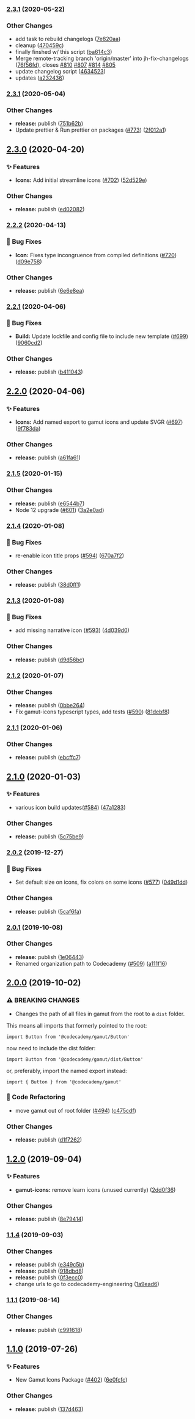 ### [2.3.1](https://github.com/Codecademy/client-modules/compare/@codecademy/gamut-icons@2.3.1...@codecademy/gamut-icons@2.3.1) (2020-05-22)


### Other Changes

* add task to rebuild changelogs ([7e820aa](https://github.com/Codecademy/client-modules/commit/7e820aa2c12dc772cb693d35f726ddc95abfe591))
* cleanup ([470459c](https://github.com/Codecademy/client-modules/commit/470459c03dbeab59c5b1598e27a73384ecea1c8e))
* finally finshed w/ this script ([ba614c3](https://github.com/Codecademy/client-modules/commit/ba614c3f8a64386dc427fdd047bdb9d31dcfbbda))
* Merge remote-tracking branch 'origin/master' into jh-fix-changelogs ([76f56fd](https://github.com/Codecademy/client-modules/commit/76f56fd6ccbf3396b5ad86e6adb94d26cfb14c24)), closes [#810](https://github.com/Codecademy/client-modules/issues/810) [#807](https://github.com/Codecademy/client-modules/issues/807) [#814](https://github.com/Codecademy/client-modules/issues/814) [#805](https://github.com/Codecademy/client-modules/issues/805)
* update changelog script ([4634523](https://github.com/Codecademy/client-modules/commit/4634523684cf12fc7dcd21bd4c0d7ecbbc8c1bc1))
* updates ([a232436](https://github.com/Codecademy/client-modules/commit/a23243626136c4492b4f1e01a4d8d17ffd85f7be))

### [2.3.1](https://github.com/Codecademy/client-modules/compare/@codecademy/gamut-icons@2.3.0...@codecademy/gamut-icons@2.3.1) (2020-05-04)


### Other Changes

* **release:** publish ([751b62b](https://github.com/Codecademy/client-modules/commit/751b62b83faefe5a5943885aa71c153111caae31))
* Update prettier & Run prettier on packages ([#773](https://github.com/Codecademy/client-modules/issues/773)) ([2f012a1](https://github.com/Codecademy/client-modules/commit/2f012a122a6ff75b58274cf6060087d5b86d4200))

## [2.3.0](https://github.com/Codecademy/client-modules/compare/@codecademy/gamut-icons@2.2.2...@codecademy/gamut-icons@2.3.0) (2020-04-20)


### ✨ Features

* **Icons:** Add initial streamline icons ([#702](https://github.com/Codecademy/client-modules/issues/702)) ([52d529e](https://github.com/Codecademy/client-modules/commit/52d529e76074e4ccb382fd27107fcff51ede718c))


### Other Changes

* **release:** publish ([ed02082](https://github.com/Codecademy/client-modules/commit/ed020826db9741e0f11e67850225feee0a96a589))

### [2.2.2](https://github.com/Codecademy/client-modules/compare/@codecademy/gamut-icons@2.2.1...@codecademy/gamut-icons@2.2.2) (2020-04-13)


### 🐛 Bug Fixes

* **Icon:** Fixes type incongruence from compiled definitions  ([#720](https://github.com/Codecademy/client-modules/issues/720)) ([d09e758](https://github.com/Codecademy/client-modules/commit/d09e758f0ae6b754a8c0c5275a5f3fa31cdb6005))


### Other Changes

* **release:** publish ([6e6e8ea](https://github.com/Codecademy/client-modules/commit/6e6e8ea4ffdc1d069e43fcfdf7b647bab8ab6805))

### [2.2.1](https://github.com/Codecademy/client-modules/compare/@codecademy/gamut-icons@2.2.0...@codecademy/gamut-icons@2.2.1) (2020-04-06)


### 🐛 Bug Fixes

* **Build:** Update lockfile and config file to include new template ([#699](https://github.com/Codecademy/client-modules/issues/699)) ([9060cd2](https://github.com/Codecademy/client-modules/commit/9060cd219bac749acc5fcf162d85dc73131ce4b5))


### Other Changes

* **release:** publish ([b411043](https://github.com/Codecademy/client-modules/commit/b411043d0308e4c695d3967ffd386f814abb32a8))

## [2.2.0](https://github.com/Codecademy/client-modules/compare/@codecademy/gamut-icons@2.1.5...@codecademy/gamut-icons@2.2.0) (2020-04-06)


### ✨ Features

* **Icons:** Add named export to gamut icons and update SVGR ([#697](https://github.com/Codecademy/client-modules/issues/697)) ([9f783da](https://github.com/Codecademy/client-modules/commit/9f783daacfc327a6d304b223d51a1a56cce129d9))


### Other Changes

* **release:** publish ([a61fa61](https://github.com/Codecademy/client-modules/commit/a61fa61210b181d3ce1d87e76ca1f39f0e485540))

### [2.1.5](https://github.com/Codecademy/client-modules/compare/@codecademy/gamut-icons@2.1.4...@codecademy/gamut-icons@2.1.5) (2020-01-15)


### Other Changes

* **release:** publish ([e6544b7](https://github.com/Codecademy/client-modules/commit/e6544b71e4d1f975a1fb559ea3b35b241f533274))
* Node 12 upgrade ([#601](https://github.com/Codecademy/client-modules/issues/601)) ([3a2e0ad](https://github.com/Codecademy/client-modules/commit/3a2e0ad90cc119d6eded005c1fcd341bca6273f5))

### [2.1.4](https://github.com/Codecademy/client-modules/compare/@codecademy/gamut-icons@2.1.3...@codecademy/gamut-icons@2.1.4) (2020-01-08)


### 🐛 Bug Fixes

* re-enable icon title props ([#594](https://github.com/Codecademy/client-modules/issues/594)) ([670a7f2](https://github.com/Codecademy/client-modules/commit/670a7f2a1e37a06d62577ca7f92183aa177dfcc5))


### Other Changes

* **release:** publish ([38d0ff1](https://github.com/Codecademy/client-modules/commit/38d0ff1ef3f07e2f1c4e8834ac885d9526d73531))

### [2.1.3](https://github.com/Codecademy/client-modules/compare/@codecademy/gamut-icons@2.1.2...@codecademy/gamut-icons@2.1.3) (2020-01-08)


### 🐛 Bug Fixes

* add missing narrative icon ([#593](https://github.com/Codecademy/client-modules/issues/593)) ([4d039d0](https://github.com/Codecademy/client-modules/commit/4d039d0e95def5dfc7e130f0f34fb70f783d62fd))


### Other Changes

* **release:** publish ([d9d56bc](https://github.com/Codecademy/client-modules/commit/d9d56bc9c8c8f86404df3da80a19738513c32200))

### [2.1.2](https://github.com/Codecademy/client-modules/compare/@codecademy/gamut-icons@2.1.1...@codecademy/gamut-icons@2.1.2) (2020-01-07)


### Other Changes

* **release:** publish ([0bbe264](https://github.com/Codecademy/client-modules/commit/0bbe264a1be2bb66e967193e4142f66930f57390))
* Fix gamut-icons typescript types, add tests ([#590](https://github.com/Codecademy/client-modules/issues/590)) ([81debf8](https://github.com/Codecademy/client-modules/commit/81debf8e6c93586be250d8e5c05ad263e98b41a6))

### [2.1.1](https://github.com/Codecademy/client-modules/compare/@codecademy/gamut-icons@2.1.0...@codecademy/gamut-icons@2.1.1) (2020-01-06)


### Other Changes

* **release:** publish ([ebcffc7](https://github.com/Codecademy/client-modules/commit/ebcffc7ca742404713fccb832e8bfdc7dfd2b400))

## [2.1.0](https://github.com/Codecademy/client-modules/compare/@codecademy/gamut-icons@2.0.2...@codecademy/gamut-icons@2.1.0) (2020-01-03)


### ✨ Features

* various icon build updates([#584](https://github.com/Codecademy/client-modules/issues/584)) ([47a1283](https://github.com/Codecademy/client-modules/commit/47a1283901a591726c5bc579a8e94e02008a85e6))


### Other Changes

* **release:** publish ([5c75be9](https://github.com/Codecademy/client-modules/commit/5c75be9f34b08703d67cce492ccb74d01bc11e69))

### [2.0.2](https://github.com/Codecademy/client-modules/compare/@codecademy/gamut-icons@2.0.1...@codecademy/gamut-icons@2.0.2) (2019-12-27)


### 🐛 Bug Fixes

* Set default size on icons, fix colors on some icons ([#577](https://github.com/Codecademy/client-modules/issues/577)) ([049d1dd](https://github.com/Codecademy/client-modules/commit/049d1ddef2e4ff519362ff0cc31123214f3cdaf4))


### Other Changes

* **release:** publish ([5caf6fa](https://github.com/Codecademy/client-modules/commit/5caf6fa429e7138404b7be92dd21e9de7d3b5bde))

### [2.0.1](https://github.com/Codecademy/client-modules/compare/@codecademy/gamut-icons@2.0.0...@codecademy/gamut-icons@2.0.1) (2019-10-08)


### Other Changes

* **release:** publish ([1e06443](https://github.com/Codecademy/client-modules/commit/1e0644312a5732da1da567b1514f6ce4f528c0e6))
* Renamed organization path to Codecademy ([#509](https://github.com/Codecademy/client-modules/issues/509)) ([a111f16](https://github.com/Codecademy/client-modules/commit/a111f166629a7a15b957e9eded87fedfeb9736f1))

## [2.0.0](https://github.com/Codecademy/client-modules/compare/@codecademy/gamut-icons@1.2.0...@codecademy/gamut-icons@2.0.0) (2019-10-02)


### ⚠ BREAKING CHANGES

* Changes the path of all files in gamut from the root to a `dist` folder.

This means all imports that formerly pointed to the root:

```
import Button from '@codecademy/gamut/Button'
```

now need to include the dist folder:

```
import Button from '@codecademy/gamut/dist/Button'
```

or, preferably, import the named export instead:

```
import { Button } from '@codecademy/gamut'
```

### 🧹 Code Refactoring

* move gamut out of root folder ([#494](https://github.com/Codecademy/client-modules/issues/494)) ([c475cdf](https://github.com/Codecademy/client-modules/commit/c475cdfdb708edd783a9e1f18769a895016bf5e7))


### Other Changes

* **release:** publish ([d1f7262](https://github.com/Codecademy/client-modules/commit/d1f7262f1b7318cc157bfed57b6a2f43d0983bea))

## [1.2.0](https://github.com/Codecademy/client-modules/compare/@codecademy/gamut-icons@1.1.4...@codecademy/gamut-icons@1.2.0) (2019-09-04)


### ✨ Features

* **gamut-icons:** remove learn icons (unused currently) ([2dd0f36](https://github.com/Codecademy/client-modules/commit/2dd0f36635864ee67d8c9d6da084b08dd53f5bff))


### Other Changes

* **release:** publish ([8e79414](https://github.com/Codecademy/client-modules/commit/8e794147661531506c0d4d51868094529275f1e6))

### [1.1.4](https://github.com/Codecademy/client-modules/compare/@codecademy/gamut-icons@1.1.1...@codecademy/gamut-icons@1.1.4) (2019-09-03)


### Other Changes

* **release:** publish ([e349c5b](https://github.com/Codecademy/client-modules/commit/e349c5bafc64c86a86c982e24b37287faa1e9c2a))
* **release:** publish ([918dbd8](https://github.com/Codecademy/client-modules/commit/918dbd83203c30cf2adefa2fa08250a0b6ae2ca0))
* **release:** publish ([0f3ecc0](https://github.com/Codecademy/client-modules/commit/0f3ecc0d3df7cc4a0614ffa4c299207233f2f317))
* change urls to go to codecademy-engineering ([1a9ead6](https://github.com/Codecademy/client-modules/commit/1a9ead6aaff2e0ad6af39f64ecb87b5dd510991b))

### [1.1.1](https://github.com/Codecademy/client-modules/compare/@codecademy/gamut-icons@1.1.0...@codecademy/gamut-icons@1.1.1) (2019-08-14)


### Other Changes

* **release:** publish ([c991618](https://github.com/Codecademy/client-modules/commit/c991618fdffa41a6e6ceac0d254d1dd4fd68382f))

## [1.1.0](https://github.com/Codecademy/client-modules/compare/6e0fcfc27768c9496f8e79a465c8adcd50ffd8f7...@codecademy/gamut-icons@1.1.0) (2019-07-26)


### ✨ Features

* New Gamut Icons Package ([#402](https://github.com/Codecademy/client-modules/issues/402)) ([6e0fcfc](https://github.com/Codecademy/client-modules/commit/6e0fcfc27768c9496f8e79a465c8adcd50ffd8f7))


### Other Changes

* **release:** publish ([137d463](https://github.com/Codecademy/client-modules/commit/137d463402759b09c6800a900b33a65d1b8ddca6))

